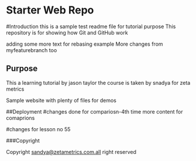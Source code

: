 # Starter Web Repo

#Introduction
this is a sample test readme file for tutorial purpose
This repository is for showing how Git and GitHub work

adding some more text for rebasing example
More changes from myfeaturebranch too

## Purpose

This a learning tutorial by jason taylor
the course is taken by snadya for zeta metrics 

Sample website with plenty of files for demos

##Deployment
#changes done for compariosn-4th time
more content for comaprions 

#changes for lesson no 55

###Copyright

Copyright sandya@zetametrics.com.all right reserved